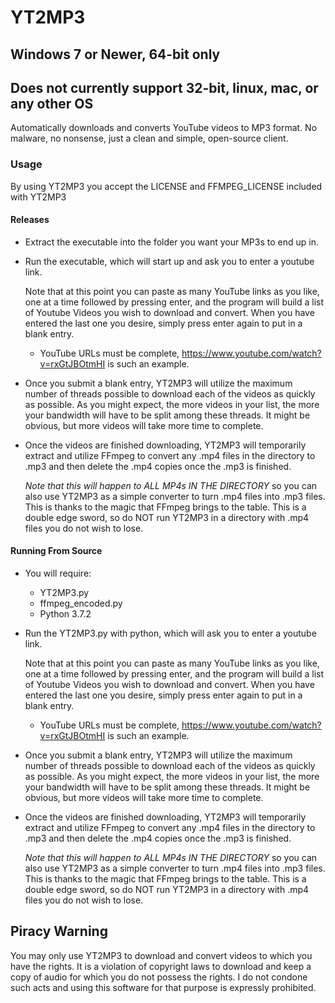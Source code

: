 # YT2MP3
## Windows 7 or Newer, 64-bit only
## Does not currently support 32-bit, linux, mac, or any other OS
Automatically downloads and converts YouTube videos to MP3 format.
No malware, no nonsense, just a clean and simple, open-source client.

### Usage

By using YT2MP3 you accept the LICENSE and FFMPEG_LICENSE included with YT2MP3

#### Releases

- Extract the executable into the folder you want your MP3s to end up in.
- Run the executable, which will start up and ask you to enter a youtube link.

   Note that at this point you can paste as many YouTube links as you like,
   one at a time followed by pressing enter, and the program will build a list
   of Youtube Videos you wish to download and convert. When you have entered
   the last one you desire, simply press enter again to put in a blank entry.

   - YouTube URLs must be complete, https://www.youtube.com/watch?v=rxGtJBOtmHI
   is such an example.

- Once you submit a blank entry, YT2MP3 will utilize the maximum number of
threads possible to download each of the videos as quickly as possible. As you
might expect, the more videos in your list, the more your bandwidth will have to
be split among these threads. It might be obvious, but more videos will take more
time to complete.

- Once the videos are finished downloading, YT2MP3 will temporarily extract and
utilize FFmpeg to convert any .mp4 files in the directory to .mp3 and then delete
the .mp4 copies once the .mp3 is finished.

   *Note that this will happen to ALL MP4s IN THE DIRECTORY* so you can also use
   YT2MP3 as a simple converter to turn .mp4 files into .mp3 files. This is thanks
   to the magic that FFmpeg brings to the table. This is a double edge sword, so
   do NOT run YT2MP3 in a directory with .mp4 files you do not wish to lose.

#### Running From Source

- You will require:
   - YT2MP3.py
   - ffmpeg_encoded.py
   - Python 3.7.2

- Run the YT2MP3.py with python, which will ask you to enter a youtube link.

   Note that at this point you can paste as many YouTube links as you like,
   one at a time followed by pressing enter, and the program will build a list
   of Youtube Videos you wish to download and convert. When you have entered
   the last one you desire, simply press enter again to put in a blank entry.

   - YouTube URLs must be complete, https://www.youtube.com/watch?v=rxGtJBOtmHI
   is such an example.

- Once you submit a blank entry, YT2MP3 will utilize the maximum number of
threads possible to download each of the videos as quickly as possible. As you
might expect, the more videos in your list, the more your bandwidth will have to
be split among these threads. It might be obvious, but more videos will take more
time to complete.

- Once the videos are finished downloading, YT2MP3 will temporarily extract and
utilize FFmpeg to convert any .mp4 files in the directory to .mp3 and then delete
the .mp4 copies once the .mp3 is finished.

   *Note that this will happen to ALL MP4s IN THE DIRECTORY* so you can also use
   YT2MP3 as a simple converter to turn .mp4 files into .mp3 files. This is thanks
   to the magic that FFmpeg brings to the table. This is a double edge sword, so
   do NOT run YT2MP3 in a directory with .mp4 files you do not wish to lose.

## Piracy Warning

You may only use YT2MP3 to download and convert videos to which you have the rights.
It is a violation of copyright laws to download and keep a copy of audio for which
you do not possess the rights. I do not condone such acts and using this software
for that purpose is expressly prohibited.